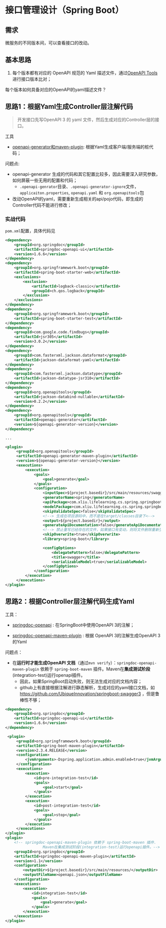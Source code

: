 # 接口管理设计（Spring Boot）

## 需求

微服务的不同版本间，可以查看接口的改动。



## 基本思路

1. 每个版本都有对应的 OpenAPI 规范的 Yaml 描述文件，通过[OpenAPI Tools](https://github.com/OpenAPITools/openapi-diff)进行接口版本比对；

每个版本如何具备对应的OpenAPI的yaml描述文件？

## 思路1：根据Yaml生成Controller层注解代码

> 开发接口先写OpenAPI 3 的 yaml 文件，然后生成对应的Controller层的接口。

工具

- [openapi-generator和maven-plugin](https://github.com/OpenAPITools/openapi-generator): 根据Yaml生成客户端/服务端的桩代码；

问题点:

- openapi-generator 生成的代码和其它配置比较多，因此需要深入研究参数，如何屏蔽一些无用的配置和代码；
  - `.openapi-genrator`目录、`.openapi-generator-ignore`文件，`applicaiton.properties`, `openapi.yaml` 和 `org.openapitools`包
- 改动OpenAPI的yaml，需要重新生成相关的api/pojo代码，即生成的Controller代码不能进行修改；

### 实战代码

`pom.xml`配置，具体代码见 []()

```xml
<dependency>
    <groupId>org.springdoc</groupId>
    <artifactId>springdoc-openapi-ui</artifactId>
    <version>1.6.6</version>
</dependency>
<dependency>
    <groupId>org.springframework.boot</groupId>
    <artifactId>spring-boot-starter-web</artifactId>
    <exclusions>
        <exclusion>
            <artifactId>logback-classic</artifactId>
            <groupId>ch.qos.logback</groupId>
        </exclusion>
    </exclusions>
</dependency>
<dependency>
    <groupId>org.springframework.boot</groupId>
    <artifactId>spring-boot-starter-test</artifactId>
</dependency>
<dependency>
    <groupId>com.google.code.findbugs</groupId>
    <artifactId>jsr305</artifactId>
    <version>3.0.2</version>
</dependency>
<dependency>
    <groupId>com.fasterxml.jackson.dataformat</groupId>
    <artifactId>jackson-dataformat-yaml</artifactId>
</dependency>
<dependency>
    <groupId>com.fasterxml.jackson.datatype</groupId>
    <artifactId>jackson-datatype-jsr310</artifactId>
</dependency>
<dependency>
    <groupId>org.openapitools</groupId>
    <artifactId>jackson-databind-nullable</artifactId>
    <version>0.2.2</version>
</dependency>
<dependency>
    <groupId>org.openapitools</groupId>
    <artifactId>openapi-generator</artifactId>
    <version>${openapi-generator-version}</version>
</dependency> 

... 

<plugin>
     <groupId>org.openapitools</groupId>
     <artifactId>openapi-generator-maven-plugin</artifactId>
     <version>${openapi-generator-version}</version>
     <executions>
         <execution>
             <goals>
                 <goal>generate</goal>
             </goals>
             <configuration>
                 <inputSpec>${project.basedir}/src/main/resources/swagger/petastore.yaml</inputSpec>
                 <generatorName>spring</generatorName>
                 <apiPackage>com.xliu.lifelearning.cs.spring.springbootopenapigenerator.api</apiPackage>
                 <modelPackage>com.xliu.lifelearning.cs.spring.springbootopenapigenerator.pojo</modelPackage>
                 <skipValidateSpec>false</skipValidateSpec>
                 <!--> 生成在项目源码中，而不是在target/classes目录下<-->
                 <output>${project.basedir}</output>
                 <generateApiDocumentation>false</generateApiDocumentation>
                 <!--> 禁止重写已经存在的文件，如果接口有变动，则将文件删除重新生成<-->
                 <skipOverwrite>true</skipOverwrite>
                 <library>spring-boot</library>

                 <configOptions>
                     <delegatePattern>false</delegatePattern>
                     <title>swagger</title>
                     <serializableModel>true</serializableModel>
                 </configOptions>
             </configuration>
         </execution>
     </executions>
</plugin>
```



## **思路2：根据Controller**层注解代码生成Yaml

工具：

- [springdoc-openapi](https://github.com/springdoc/springdoc-openapi) : 在SpringBoot中使用OpenAPI 3的注解；

- [springdoc-openapi-maven-plugin](https://github.com/springdoc/springdoc-openapi-maven-plugin) : 根据 OpenAPI 3的注解生成OpenAPI 3的Yaml

问题点：

- 在**运行时才能生成OpenAPI 文档**（通过`mvn verify`）：`springdoc-openapi-maven-plugin` 依赖于 `spring-boot-maven` 插件。Maven在**集成测试阶段**(integration-test)运行openapi插件。
  - 因此，如果SpringBoot启动失败，则无法生成对应的文档内容；
  - github上有直接根据注解进行静态解析，生成对应的yaml接口文档，如 https://github.com/UbiqueInnovation/springboot-swagger3 ，但是鲁棒性不够；


```xml
<dependency>
    <groupId>org.springdoc</groupId>
    <artifactId>springdoc-openapi-ui</artifactId>
    <version>1.6.6</version>
</dependency>

 <plugin>
     <groupId>org.springframework.boot</groupId>
     <artifactId>spring-boot-maven-plugin</artifactId>
     <version>2.3.4.RELEASE</version>
     <configuration>
         <jvmArguments>-Dspring.application.admin.enabled=true</jvmArguments>
     </configuration>
     <executions>
         <execution>
             <id>pre-integration-test</id>
             <goals>
                 <goal>start</goal>
             </goals>
         </execution>
         <execution>
             <id>post-integration-test</id>
             <goals>
                 <goal>stop</goal>
             </goals>
         </execution>
     </executions>
</plugin>
<plugin>
    <!-- springdoc-openapi-maven-plugin 依赖于 spring-boot-maven 插件.
                 Maven在集成测试阶段(integration-test)运行openapi插件。-->
    <groupId>org.springdoc</groupId>
    <artifactId>springdoc-openapi-maven-plugin</artifactId>
    <version>1.1</version>
    <configuration>
        <outputDir>${project.basedir}/src/main/resources/</outputDir>
        <outputFileName>openapi.json</outputFileName>
    </configuration>
    <executions>
        <execution>
            <id>integration-test</id>
            <goals>
                <goal>generate</goal>
            </goals>
        </execution>
    </executions>
</plugin>
```



